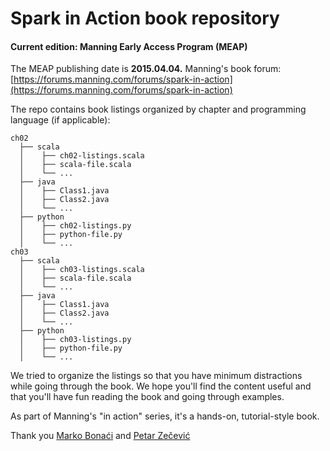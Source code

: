 
# Spark in Action book repository
#### Current edition: Manning Early Access Program (MEAP)

The MEAP publishing date is **2015.04.04.**
Manning's book forum: [https://forums.manning.com/forums/spark-in-action](https://forums.manning.com/forums/spark-in-action)

The repo contains book listings organized by chapter and programming language (if applicable):

```
ch02
  ├── scala
  │    ├── ch02-listings.scala
  │    ├── scala-file.scala
  │    └── ...
  ├── java
  │    ├── Class1.java
  │    ├── Class2.java
  │    └── ...
  ├── python
  │    ├── ch02-listings.py
  │    ├── python-file.py
  │    └── ...
ch03
  ├── scala
  │    ├── ch03-listings.scala
  │    ├── scala-file.scala
  │    └── ...
  ├── java
  │    ├── Class1.java
  │    ├── Class2.java
  │    └── ...
  ├── python
  │    ├── ch03-listings.py
  │    ├── python-file.py
  │    └── ...

```

We tried to organize the listings so that you have minimum distractions while going through the book.
We hope you'll find the content useful and that you'll have fun reading the book and going through examples.

As part of Manning's "in action" series, it's a hands-on, tutorial-style book.

Thank you
[Marko Bonaći](http://twitter.com/markobonaci) and [Petar Zečević](http://twitter.com/p_zecevic)
